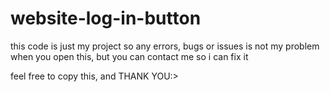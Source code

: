 # website-log-in-button

this code is just my project so any errors, bugs or issues is not my problem when you open this, but you can contact me so i can fix it

feel free to copy this, and THANK YOU:>

